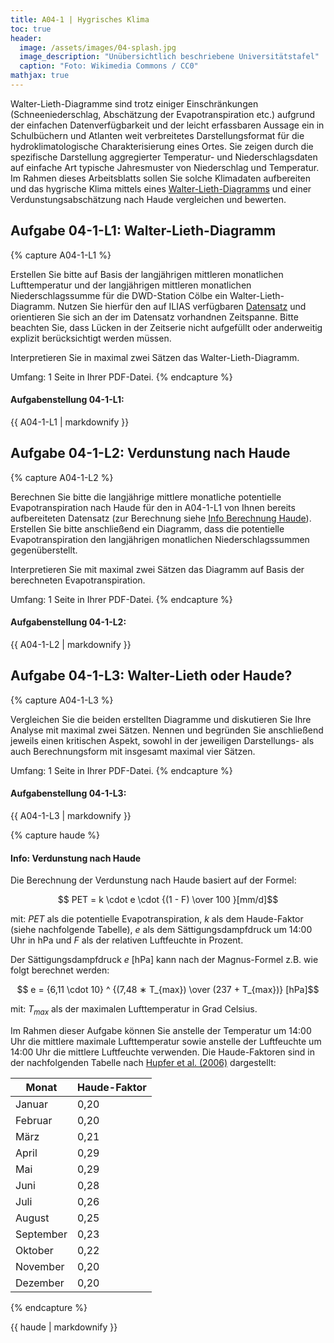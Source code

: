 ```yaml
---
title: A04-1 | Hygrisches Klima
toc: true
header:
  image: /assets/images/04-splash.jpg
  image_description: "Unübersichtlich beschriebene Universitätstafel"
  caption: "Foto: Wikimedia Commons / CC0"
mathjax: true
---
```

<script type="text/javascript" async
	src="https://cdnjs.cloudflare.com/ajax/libs/mathjax/2.7.5/latest.js?config=TeX-MML-AM_CHTML">
</script>

<script type="text/x-mathjax-config">
   MathJax.Hub.Config({
     extensions: ["tex2jax.js"],
     jax: ["input/TeX", "output/HTML-CSS"],
     tex2jax: {
       inlineMath: [ ['$','$'], ["\\(","\\)"] ],
       displayMath: [ ['$$','$$'], ["\\[","\\]"] ],
       processEscapes: true
     },
     "HTML-CSS": { availableFonts: ["TeX"] }
   });
</script>

Walter-Lieth-Diagramme sind trotz einiger Einschränkungen (Schneeniederschlag, Abschätzung der Evapotranspiration etc.) aufgrund der einfachen Datenverfügbarkeit und der leicht erfassbaren Aussage ein in Schulbüchern und Atlanten weit verbreitetes Darstellungsformat für die hydroklimatologische Charakterisierung eines Ortes. Sie zeigen durch die spezifische Darstellung aggregierter Temperatur- und Niederschlagsdaten auf einfache Art typische Jahresmuster von Niederschlag und Temperatur. Im Rahmen dieses Arbeitsblatts sollen Sie solche Klimadaten aufbereiten und das hygrische Klima mittels eines [Walter-Lieth-Diagramms](https://de.wikipedia.org/wiki/Klimadiagramm) und  einer Verdunstungsabschätzung nach Haude vergleichen und bewerten.

## Aufgabe 04-1-L1: Walter-Lieth-Diagramm

{% capture A04-1-L1 %}

Erstellen Sie bitte auf Basis der langjährigen mittleren monatlichen Lufttemperatur und der langjährigen mittleren monatlichen Niederschlagssumme für die DWD-Station Cölbe ein Walter-Lieth-Diagramm. Nutzen Sie hierfür den auf ILIAS verfügbaren [Datensatz](https://ilias.uni-marburg.de/ilias.php?ref_id=1880380&cmd=view&cmdClass=ilrepositorygui&cmdNode=tt&baseClass=ilrepositorygui) und orientieren Sie sich an der im Datensatz vorhandnen Zeitspanne. Bitte beachten Sie, dass Lücken in der Zeitserie nicht aufgefüllt oder anderweitig explizit berücksichtigt werden müssen.

Interpretieren Sie in maximal zwei Sätzen das Walter-Lieth-Diagramm.

Umfang: 1 Seite in Ihrer PDF-Datei.
{% endcapture %}

<div class="notice--success">
  <h4 class="no_toc">Aufgabenstellung 04-1-L1:</h4>
  {{ A04-1-L1 | markdownify }}
</div>

## Aufgabe 04-1-L2: Verdunstung nach Haude

{% capture A04-1-L2 %}

Berechnen Sie bitte die langjährige mittlere monatliche potentielle Evapotranspiration nach Haude für den in A04-1-L1 von Ihnen bereits aufbereiteten Datensatz (zur Berechnung siehe [Info Berechnung Haude](#info-verdunstung-nach-haude)). Erstellen Sie bitte anschließend ein Diagramm, dass die potentielle Evapotranspiration den langjährigen monatlichen Niederschlagssummen gegenüberstellt.

Interpretieren Sie mit maximal zwei Sätzen das Diagramm auf Basis der berechneten Evapotranspiration.

Umfang: 1 Seite in Ihrer PDF-Datei.
{% endcapture %}

<div class="notice--success">
  <h4 class="no_toc">Aufgabenstellung 04-1-L2:</h4>
  {{ A04-1-L2 | markdownify }}
</div>


## Aufgabe 04-1-L3: Walter-Lieth oder Haude?

{% capture A04-1-L3 %}

Vergleichen Sie die beiden erstellten Diagramme und diskutieren Sie Ihre Analyse mit maximal zwei Sätzen. Nennen und begründen Sie anschließend jeweils einen kritischen Aspekt, sowohl in der jeweiligen Darstellungs- als auch Berechnungsform mit insgesamt maximal vier Sätzen.

Umfang: 1 Seite in Ihrer PDF-Datei.
{% endcapture %}

<div class="notice--success">
  <h4 class="no_toc">Aufgabenstellung 04-1-L3:</h4>
  {{ A04-1-L3 | markdownify }}
</div>



{% capture haude %}
#### Info: Verdunstung nach Haude
Die Berechnung der Verdunstung nach Haude basiert auf der Formel:


$$ PET = k \cdot e  \cdot  {(1 - F) \over 100 }[mm/d]$$



mit: $PET$ als die potentielle Evapotranspiration, $k$ als dem Haude-Faktor (siehe nachfolgende Tabelle), $e$ als dem Sättigungsdampfdruck um 14:00 Uhr in hPa und $F$ als der relativen Luftfeuchte in Prozent.

Der Sättigungsdampfdruck $e$ [hPa] kann nach der Magnus-Formel z.B. wie folgt berechnet werden:


$$ e = {6,11 \cdot   10} ^ {(7,48 ∗ T_{max}) \over (237 + T_{max})} [hPa]$$

mit: $T_{max}$ als der maximalen Lufttemperatur in Grad Celsius.

Im Rahmen dieser Aufgabe können Sie anstelle der Temperatur um 14:00 Uhr die mittlere maximale Lufttemperatur sowie anstelle der Luftfeuchte um 14:00 Uhr die mittlere Luftfeuchte verwenden. Die Haude-Faktoren sind in der nachfolgenden Tabelle nach [Hupfer et al. (2006)](https://www.springer.com/de/book/9783322967497) dargestellt:

|Monat      | Haude-Faktor|
|-----------|------|
| Januar    | 0,20 |
| Februar   | 0,20 |
| März      | 0,21 |
| April     | 0,29 |
| Mai       | 0,29 |
| Juni      | 0,28 |
| Juli      | 0,26 |
| August    | 0,25 |
| September | 0,23 |
| Oktober   | 0,22 |
| November  | 0,20 |
| Dezember  | 0,20 |
{% endcapture %}

<div class="notice--info">
  {{ haude | markdownify }}
</div>
